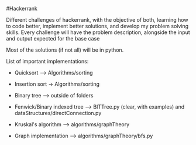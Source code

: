 #Hackerrank

Different challenges of hackerrank, with the objective of both, learning how to code better, implement better solutions, and develop my problem solving skills. Every challenge will have the problem description, alongside the input and output expected for the base case

Most of the solutions (if not all) will be in python.

List of important implementations:

* Quicksort --> Algorithms/sorting

* Insertion sort -> Algorithms/sorting

* Binary tree --> outside of folders

* Fenwick/Binary indexed tree --> BITTree.py (clear, with examples) and dataStructures/directConnection.py

* Kruskal's algorithm --> algorithms/graphTheory

* Graph implementation --> algorithms/graphTheory/bfs.py
